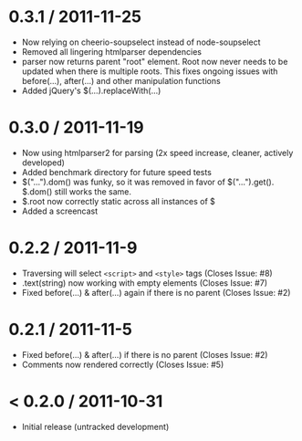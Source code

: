 0.3.1 / 2011-11-25
=================
* Now relying on cheerio-soupselect instead of node-soupselect
* Removed all lingering htmlparser dependencies
* parser now returns parent "root" element. Root now never needs to be updated when there is multiple roots. This fixes ongoing issues with before(...), after(...) and other manipulation functions
* Added jQuery's $(...).replaceWith(...)

0.3.0 / 2011-11-19
=================
* Now using htmlparser2 for parsing (2x speed increase, cleaner, actively developed)
* Added benchmark directory for future speed tests
* $("...").dom() was funky, so it was removed in favor of $("...").get(). $.dom() still works the same.
* $.root now correctly static across all instances of $
* Added a screencast

0.2.2 / 2011-11-9
=================

  * Traversing will select `<script>` and `<style>` tags (Closes Issue: #8)
  * .text(string) now working with empty elements (Closes Issue: #7)
  * Fixed before(...) & after(...) again if there is no parent (Closes Issue: #2)

0.2.1 / 2011-11-5
=================

  * Fixed before(...) & after(...) if there is no parent (Closes Issue: #2)
  * Comments now rendered correctly (Closes Issue: #5)
  

< 0.2.0 / 2011-10-31
==================

  * Initial release (untracked development)
